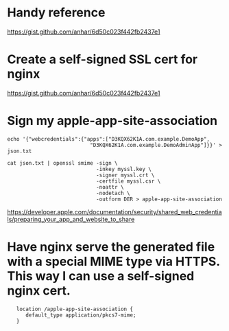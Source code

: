 # Handy reference

https://gist.github.com/anhar/6d50c023f442fb2437e1

# Create a self-signed SSL cert for nginx

https://gist.github.com/anhar/6d50c023f442fb2437e1

# Sign my apple-app-site-association

```
echo '{"webcredentials":{"apps":["D3KQX62K1A.com.example.DemoApp",
                           "D3KQX62K1A.com.example.DemoAdminApp"]}}' > json.txt
 
cat json.txt | openssl smime -sign \
                             -inkey myssl.key \
                             -signer myssl.crt \
                             -certfile myssl.csr \
                             -noattr \
                             -nodetach \
                             -outform DER > apple-app-site-association
```

https://developer.apple.com/documentation/security/shared_web_credentials/preparing_your_app_and_website_to_share

# Have nginx serve the generated file with a special MIME type via HTTPS. This way I can use a self-signed nginx cert.

```
   location /apple-app-site-association {
      default_type application/pkcs7-mime;
   }
```
